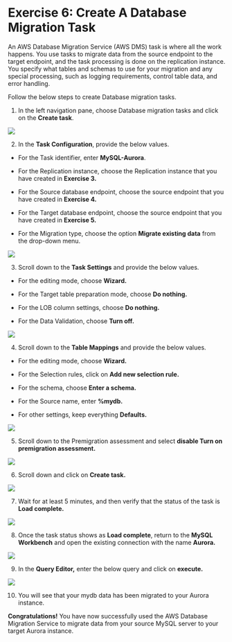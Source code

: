 # Exercise 6: Create A Database Migration Task

An AWS Database Migration Service (AWS DMS) task is where all the work happens. You use tasks to migrate data from the source endpoint to the target endpoint, and the task processing is done on the replication instance. You specify what tables and schemas to use for your migration and any special processing, such as logging requirements, control table data, and error handling.

Follow the below steps to create Database migration tasks.

1. In the left navigation pane, choose Database migration tasks and click on the **Create task**.

![](screenshots/44.png)

2. In the **Task Configuration**, provide the below values.

* For the Task identifier, enter **MySQL-Aurora**.

* For the Replication instance, choose the Replication instance that you have created in **Exercise 3.**

* For the Source database endpoint, choose the source endpoint that you have created in **Exercise 4.**

* For the Target database endpoint, choose the source endpoint that you have created in **Exercise 5.**

* For the Migration type, choose the option **Migrate existing data** from the drop-down menu.

![](screenshots/45.png)

3. Scroll down to the **Task Settings** and provide the below values.

* For the editing mode, choose **Wizard.**

* For the Target table preparation mode, choose **Do nothing.**

* For the LOB column settings, choose **Do nothing.**

* For the Data Validation, choose **Turn off.**

![](screenshots/46.png)

4. Scroll down to the **Table Mappings** and provide the below values.

* For the editing mode, choose **Wizard.**

* For the Selection rules, click on **Add new selection rule.**

* For the schema, choose **Enter a schema.**

* For the Source name, enter **%mydb.**

* For other settings, keep everything **Defaults.**

![](screenshots/47.png)

5. Scroll down to the Premigration assessment and select **disable Turn on premigration assessment.**

![](screenshots/48.png)

6. Scroll down and click on **Create task.**

![](screenshots/49.png)

7. Wait for at least 5 minutes, and then verify that the status of the task is **Load complete.**

![](screenshots/50.png)

8. Once the task status shows as **Load complete**, return to the **MySQL Workbench** and open the existing connection with the name **Aurora.**

![](screenshots/51.png)

9. In the **Query Editor,** enter the below query and click on **execute.**

![](.screenshots/52.png)

10. You will see that your mydb data has been migrated to your Aurora instance.

**Congratulations!** You have now successfully used the AWS Database Migration Service to migrate data from your source MySQL server to your target Aurora instance.